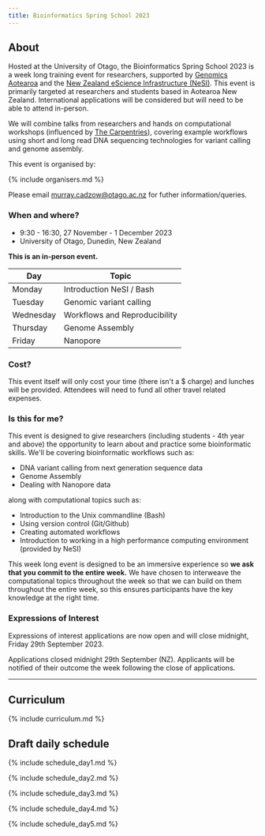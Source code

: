 ```yaml
---
title: Bioinformatics Spring School 2023
---
```


## About

Hosted at the University of Otago, the Bioinformatics Spring School 2023 is a week long training event for researchers, supported by [Genomics Aotearoa](https://www.genomics-aotearoa.org.nz) and the [New Zealand eScience Infrastructure (NeSI)](https://www.nesi.org.nz). This event is primarily targeted at researchers and students based in Aotearoa New Zealand. International applications will be considered but will need to be able to attend in-person.

We will combine talks from researchers and hands on computational workshops (influenced by [The Carpentries](https://www.carpentries.org)), covering example workflows using short and long read DNA sequencing technologies for variant calling and genome assembly.

This event is organised by:

{% include organisers.md %}

Please email [murray.cadzow@otago.ac.nz](murray.cadzow@otago.ac.nz) for futher information/queries.

### When and where?

- 9:30 - 16:30, 27 November - 1 December 2023
- University of Otago, Dunedin, New Zealand

**This is an in-person event.**

| Day       | Topic                         |
| --------- | ----------------------------- |
| Monday    | Introduction NeSI / Bash      |
| Tuesday   | Genomic variant calling       |
| Wednesday | Workflows and Reproducibility |
| Thursday  | Genome Assembly               |
| Friday    | Nanopore                      |

### Cost?

This event itself will only cost your time (there isn't a $ charge) and lunches will be provided. Attendees will need to fund all other travel related expenses.

### Is this for me?

This event is designed to give researchers (including students - 4th year and above) the opportunity to learn about and practice some bioinformatic skills. We'll be covering bioinformatic workflows such as:

- DNA variant calling from next generation sequence data
- Genome Assembly
- Dealing with Nanopore data

along with computational topics such as:

- Introduction to the Unix commandline (Bash)
- Using version control (Git/Github)
- Creating automated workflows
- Introduction to working in a high performance computing environment (provided by NeSI)

This week long event is designed to be an immersive experience so **we ask that you commit to the entire week.** We have chosen to interweave the computational topics throughout the week so that we can build on them throughout the entire week, so this ensures participants have the key knowledge at the right time.

### Expressions of Interest

Expressions of interest applications are now open and will close midnight, Friday 29th September 2023.

<!-- **Please register your interest in attending by filling out [this form](https://docs.google.com/forms/d/e/1FAIpQLSd-k0o9J64C04fcc5Guui9KGoZ8zwuGpMlGR-q8fzJWqcfqSQ/viewform?usp=sf_link)** -->

Applications closed midnight 29th September (NZ). Applicants will be notified of their outcome the week following the close of applications.

---

## Curriculum

{% include curriculum.md %}

## Draft daily schedule

{% include schedule_day1.md %}

{% include schedule_day2.md %}

{% include schedule_day3.md %}

{% include schedule_day4.md %}

{% include schedule_day5.md %}
